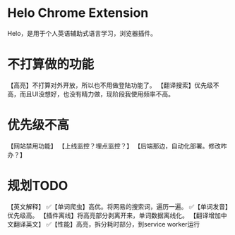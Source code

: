 # Helo Chrome Extension
Helo，是用于个人英语辅助式语言学习，浏览器插件。




# 不打算做的功能

【高亮】不打算对外开放，所以也不用做登陆功能了。
【翻译搜索】优先级不高，而且UI没想好，也没有精力做，现阶段我使用频率不高。

# 优先级不高

【网站禁用功能】
【上线监控？埋点监控？】
【后端那边，自动化部署。修改咋办？】

# 规划TODO
【英文解释】
✅【单词爬虫】高优。将网易的搜索词，遍历一遍。
✅【单词发音】优先级高。
【插件离线】将高亮部分剥离开来，单词数据离线化。
【翻译增加中文翻译英文】
✅【性能】高亮，拆分耗时部分，到service worker运行
